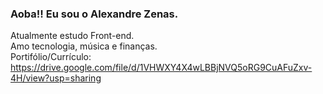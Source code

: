 ### Aoba!! Eu sou o Alexandre Zenas.
 Atualmente estudo Front-end.<br>
 Amo tecnologia, música e finanças.<br>
 Portifólio/Currículo: https://drive.google.com/file/d/1VHWXY4X4wLBBjNVQ5oRG9CuAFuZxv-4H/view?usp=sharing
 <br>
 <br>
 



			
